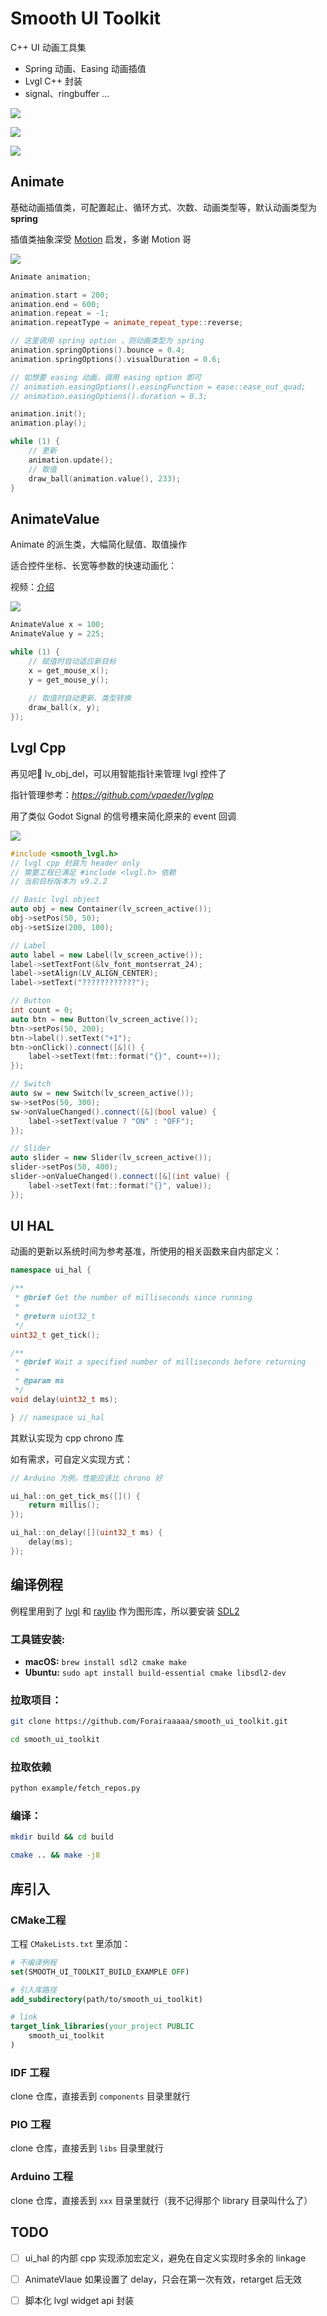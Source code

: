 # Smooth UI Toolkit

C++ UI 动画工具集

- Spring 动画、Easing 动画插值
- Lvgl C++ 封装
- signal、ringbuffer ...

![](https://pic1.imgdb.cn/item/680c639c58cb8da5c8ce22d2.gif)

![](https://pic1.imgdb.cn/item/680c58b558cb8da5c8ce1f5b.gif)

![](https://pic1.imgdb.cn/item/680c58b458cb8da5c8ce1f5a.gif)

## Animate

基础动画插值类，可配置起止、循环方式、次数、动画类型等，默认动画类型为 **spring**

插值类抽象深受 [Motion](https://motion.dev/) 启发，多谢 Motion 哥

![](https://pic1.imgdb.cn/item/680c58b458cb8da5c8ce1f57.gif)

```cpp
Animate animation;

animation.start = 200;
animation.end = 600;
animation.repeat = -1;
animation.repeatType = animate_repeat_type::reverse;

// 这里调用 spring option ，则动画类型为 spring
animation.springOptions().bounce = 0.4;
animation.springOptions().visualDuration = 0.6;

// 如想要 easing 动画，调用 easing option 即可
// animation.easingOptions().easingFunction = ease::ease_out_quad;
// animation.easingOptions().duration = 0.3;

animation.init();
animation.play();

while (1) {
    // 更新
    animation.update();
    // 取值
    draw_ball(animation.value(), 233);
}
```

## AnimateValue

Animate 的派生类，大幅简化赋值、取值操作

适合控件坐标、长宽等参数的快速动画化：

视频：[介绍](https://www.bilibili.com/video/BV1RZcTegEUu)

![](https://pic1.imgdb.cn/item/680c58b458cb8da5c8ce1f58.gif)

```cpp
AnimateValue x = 100;
AnimateValue y = 225;

while (1) {
    // 赋值时自动适应新目标
    x = get_mouse_x();
    y = get_mouse_y();
  
    // 取值时自动更新、类型转换
    draw_ball(x, y);
});
```

## Lvgl Cpp

再见吧👋 lv_obj_del，可以用智能指针来管理 lvgl 控件了

指针管理参考：*https://github.com/vpaeder/lvglpp*

用了类似 Godot Signal 的信号槽来简化原来的 event 回调

![](https://pic1.imgdb.cn/item/680c58b458cb8da5c8ce1f59.gif)

```cpp
#include <smooth_lvgl.h>
// lvgl cpp 封装为 header only
// 需要工程已满足 #include <lvgl.h> 依赖
// 当前目标版本为 v9.2.2

// Basic lvgl object
auto obj = new Container(lv_screen_active());
obj->setPos(50, 50);
obj->setSize(200, 100);

// Label
auto label = new Label(lv_screen_active());
label->setTextFont(&lv_font_montserrat_24);
label->setAlign(LV_ALIGN_CENTER);
label->setText("????????????");

// Button
int count = 0;
auto btn = new Button(lv_screen_active());
btn->setPos(50, 200);
btn->label().setText("+1");
btn->onClick().connect([&]() {
    label->setText(fmt::format("{}", count++));
});

// Switch
auto sw = new Switch(lv_screen_active());
sw->setPos(50, 300);
sw->onValueChanged().connect([&](bool value) {
    label->setText(value ? "ON" : "OFF");
});

// Slider
auto slider = new Slider(lv_screen_active());
slider->setPos(50, 400);
slider->onValueChanged().connect([&](int value) {
    label->setText(fmt::format("{}", value));
});
```

## UI HAL

动画的更新以系统时间为参考基准，所使用的相关函数来自内部定义：

```cpp
namespace ui_hal {

/**
 * @brief Get the number of milliseconds since running
 *
 * @return uint32_t
 */
uint32_t get_tick();

/**
 * @brief Wait a specified number of milliseconds before returning
 *
 * @param ms
 */
void delay(uint32_t ms);

} // namespace ui_hal
```

其默认实现为 cpp chrono 库

如有需求，可自定义实现方式：

```cpp
// Arduino 为例，性能应该比 chrono 好

ui_hal::on_get_tick_ms([]() {
    return millis();
});

ui_hal::on_delay([](uint32_t ms) {
    delay(ms);
});
```

## 编译例程

例程里用到了 [lvgl](https://github.com/lvgl/lvgl) 和 [raylib](https://github.com/raysan5/raylib) 作为图形库，所以要安装 [SDL2](https://github.com/libsdl-org/SDL)

### 工具链安装:

- **macOS:**  `brew install sdl2 cmake make`  
- **Ubuntu:**   `sudo apt install build-essential cmake libsdl2-dev`  

### 拉取项目：

```bash
git clone https://github.com/Forairaaaaa/smooth_ui_toolkit.git
```

```bash
cd smooth_ui_toolkit
```

### 拉取依赖

```bash
python example/fetch_repos.py
```

### 编译：

```bash
mkdir build && cd build
```

```bash
cmake .. && make -j8
```

## 库引入

### CMake工程

工程 `CMakeLists.txt` 里添加：

```cmake
# 不编译例程
set(SMOOTH_UI_TOOLKIT_BUILD_EXAMPLE OFF)

# 引入库路径
add_subdirectory(path/to/smooth_ui_toolkit)

# link
target_link_libraries(your_project PUBLIC
    smooth_ui_toolkit
)
```

### IDF 工程

clone 仓库，直接丢到 `components` 目录里就行

### PIO 工程

clone 仓库，直接丢到 `libs` 目录里就行

### Arduino 工程

clone 仓库，直接丢到 `xxx` 目录里就行（我不记得那个 library 目录叫什么了）

## TODO

- [ ] ui_hal 的内部 cpp 实现添加宏定义，避免在自定义实现时多余的 linkage
- [ ] AnimateVlaue 如果设置了 delay，只会在第一次有效，retarget 后无效
- [ ] 脚本化 lvgl widget api 封装

